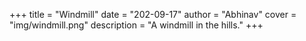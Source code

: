 +++
title = "Windmill"
date = "202-09-17"
author = "Abhinav"
cover = "img/windmill.png"
description = "A windmill in the hills."
+++

